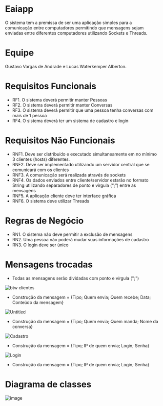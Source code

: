 # Eaiapp
O sistema tem a premissa de ser uma aplicação simples para a comunicação entre computadores permitindo que mensagens sejam enviadas entre diferentes computadores utilizando Sockets e Threads.

# Equipe
Gustavo Vargas de Andrade e Lucas Waterkemper Alberton.

# Requisitos Funcionais
- RF1. O sistema deverá permitir manter Pessoas
- RF2. O sistema deverá permitir manter Conversas
- RF3. O sistema deverá permitir que uma pessoa tenha conversas com mais de 1 pessoa
- RF4. O sistema deverá ter um sistema de cadastro e login

# Requisitos Não Funcionais
- RNF1. Deve ser distribuído e executado simultaneamente em no mínimo 3 clientes (hosts) diferentes.
- RNF2. Deve ser implementado utilizando um servidor central que se comunicará com os clientes
- RNF3. A comunicação será realizada através de sockets
- RNF4. Os dados enviados entre cliente/servidor estarão no formato String utilizando separadores de ponto e vírgula (“;”) entre as mensagens
- RNF5. A aplicação cliente deve ter interface gráfica
- RNF6. O sistema deve utilizar Threads

# Regras de Negócio
- RN1. O sistema não deve permitir a exclusão de mensagens
- RN2. Uma pessoa não poderá mudar suas informações de cadastro
- RN3. O login deve ser único

# Mensagens trocadas 

- Todas as mensagens serão dividadas com ponto e vírgula (";")

![btw clientes](https://user-images.githubusercontent.com/51674297/153309310-3890b02c-77b3-41f9-8d5c-69c816cb89ae.png)
- Construção da mensagem = {Tipo; Quem envia; Quem recebe; Data; Conteúdo da mensagem}

![Untitled](https://user-images.githubusercontent.com/51674297/153308767-8710f7c4-f963-4d2b-b825-785a94e8041a.png)
- Construção da mensagem = {Tipo; Quem envia; Quem manda; Nome da conversa}

![Cadastro](https://user-images.githubusercontent.com/51674297/153309058-0b6d7993-5699-44d2-9fd8-ab7539729eb1.png)
- Construção da mensagem = {Tipo; IP de quem envia; Login; Senha}

![Login](https://user-images.githubusercontent.com/51674297/153309178-70a789fd-f3d5-48ff-b513-99cc07ca9228.png)
- Construção da mensagem = {Tipo; IP de quem envia; Login; Senha}

# Diagrama de classes

![image](https://user-images.githubusercontent.com/51674297/153311384-e605dcee-dfdf-4151-b568-7b4a84c12fb2.png)





